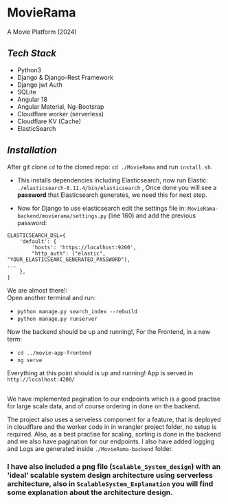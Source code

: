 # MovieRama
A Movie Platform (2024)

## _Tech Stack_ 

* Python3
* Django & Django-Rest Framework  
* Django jwt Auth
* SQLite
* Angular 18
* Angular Material, Ng-Bootsrap
* Cloudflare worker (serverless)
* Cloudflare KV (Cache)
* ElasticSearch

## _Installation_
After git clone `cd` to the cloned repo: `cd ./MovieRama` and run `install.sh`.

- This installs dependencies including Elasticsearch, now run Elastic: `./elasticsearch-8.11.4/bin/elasticsearch` , Once done you will see a **password** that Elasticsearch generates, we need this for next step.
  
- Now for Django to use elasticsearch edit the settings file in: `MovieRama-backend/movierama/settings.py` (line 160) and add the previous password:

```
ELASTICSEARCH_DSL={
    'default': {
        'hosts': 'https://localhost:9200',
        "http_auth": ("elastic", "YOUR_ELASTICSEARC_GENERATED_PASSWORD"),
...
    },
}
```

We are almost there!:  
Open another terminal and run:

- `python manage.py search_index --rebuild`
- `python manage.py runserver`

Now the backend should be up and running!, For the Frontend, in a new term:

- `cd ../movie-app-frontend`
- `ng serve`

Everything at this point should is up and running! App is served in `http://localhost:4200/`

##

We have implemented pagination to our endpoints which is a good practise for large scale data, and of course ordering in done on the backend.

The project also uses a serveless component for a feature, that is deployed in cloudflare and the worker code in in wrangler project folder, no setup is required. Also, as a best practise for scaling, sorting is done in the backend and we also have pagination for our endpoints. I also have added logging and Logs are generated inside  `./MovieRama-backend` folder.

### I have also included a png file  (`Scalable_System_design`) with an 'ideal' scalable system design architecture using serverless architecture, also in `ScalableSystem_Explanation` you will find some explanation about the architecture design.
